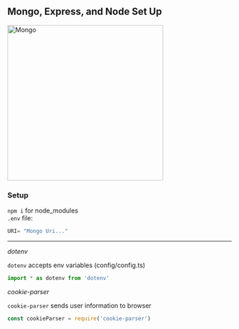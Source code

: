 ## Mongo, Express, and Node Set Up

<img src="https://plus.unsplash.com/premium_photo-1658506952924-d3ebaeca8139?ixlib=rb-1.2.1&ixid=MnwxMjA3fDB8MHxwaG90by1wYWdlfHx8fGVufDB8fHx8&auto=format&fit=crop&w=1180&q=80" alt="Mongo" width="350" />

### Setup

`npm i` for node_modules
<br />
`.env` file: 
```JavaScript
URI= "Mongo Uri..."
```
***

_dotenv_

`dotenv` accepts env variables
(config/config.ts)

```JavaScript
import * as dotenv from 'dotenv'
```

_cookie-parser_

`cookie-parser` sends user information to browser

```JavaScript
const cookieParser = require('cookie-parser')
```

